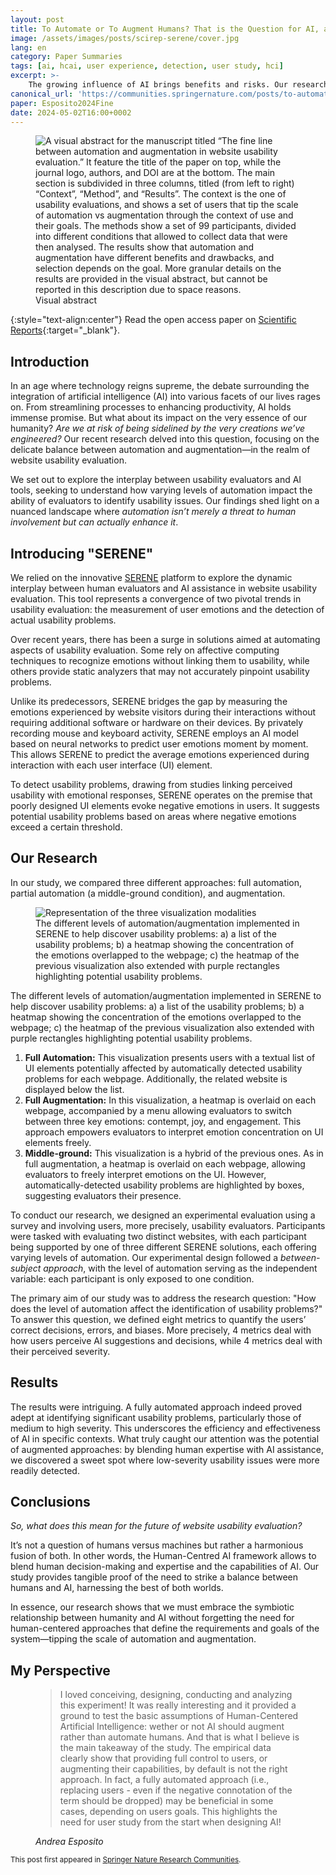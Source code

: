 ```yaml
---
layout: post
title: To Automate or To Augment Humans? That is the Question for AI, and The Answer Depends on Users’ Requirements
image: /assets/images/posts/scirep-serene/cover.jpg
lang: en
category: Paper Summaries
tags: [ai, hcai, user experience, detection, user study, hci]
excerpt: >-
    The growing influence of AI brings benefits and risks. Our research explores how human-centred AI balances automation and human control in website usability evaluation. It shows how AI streamlines the detection of critical usability issues while augmented approaches also uncover less severe issues.
canonical_url: 'https://communities.springernature.com/posts/to-automate-or-to-augment-humans-that-is-the-question-for-ai'
paper: Esposito2024Fine
date: 2024-05-02T16:00+0002
---
```


<figure class="figure">
<img class="img-fluid figure-img" src="{% link assets/images/posts/scirep-serene/visual-abstract.png %}" title="Visual abstract" alt="A visual abstract for the manuscript titled “The fine line between automation and augmentation in website usability evaluation.” It feature the title of the paper on top, while the journal logo, authors, and DOI are at the bottom. The main section is subdivided in three columns, titled (from left to right) “Context”, “Method”, and “Results”. The context is the one of usability evaluations, and shows a set of users that tip the scale of automation vs augmentation through the context of use and their goals. The methods show a set of 99 participants, divided into different conditions that allowed to collect data that were then analysed. The results show that automation and augmentation have different benefits and drawbacks, and selection depends on the goal. More granular details on the results are provided in the visual abstract, but cannot be reported in this description due to space reasons." />
<figcaption class="figure-caption">Visual abstract</figcaption>
</figure>

{:style="text-align:center"}
Read the open access paper on [Scientific Reports](https://doi.org/10.1038/s41598-024-59616-0){:target="_blank"}.

## Introduction

In an age where technology reigns supreme, the debate surrounding the integration of artificial intelligence (AI) into various facets of our lives rages on. From streamlining processes to enhancing productivity, AI holds immense promise. But what about its impact on the very essence of our humanity? *Are we at risk of being sidelined by the very creations we’ve engineered?* Our recent research delved into this question, focusing on the delicate balance between automation and augmentation—in the realm of website usability evaluation.

We set out to explore the interplay between usability evaluators and AI tools, seeking to understand how varying levels of automation impact the ability of evaluators to identify usability issues. Our findings shed light on a nuanced landscape where *automation isn’t merely a threat to human involvement but can actually enhance it*.

## Introducing "SERENE"

We relied on the innovative [SERENE](https://github.com/uxsad) platform to explore the dynamic interplay between human evaluators and AI assistance in website usability evaluation. This tool represents a convergence of two pivotal trends in usability evaluation: the measurement of user emotions and the detection of actual usability problems.

Over recent years, there has been a surge in solutions aimed at automating aspects of usability evaluation. Some rely on affective computing techniques to recognize emotions without linking them to usability, while others provide static analyzers that may not accurately pinpoint usability problems.

Unlike its predecessors, SERENE bridges the gap by measuring the emotions experienced by website visitors during their interactions without requiring additional software or hardware on their devices. By privately recording mouse and keyboard activity, SERENE employs an AI model based on neural networks to predict user emotions moment by moment. This allows SERENE to predict the average emotions experienced during interaction with each user interface (UI) element.

To detect usability problems, drawing from studies linking perceived usability with emotional responses, SERENE operates on the premise that poorly designed UI elements evoke negative emotions in users. It suggests potential usability problems based on areas where negative emotions exceed a certain threshold.

## Our Research

In our study, we compared three different approaches: full automation, partial automation (a middle-ground condition), and augmentation.

<figure class="figure">
<img class="img-fluid figure-img" src="{% link assets/images/posts/scirep-serene/automation-modalities.png %}" title="Automation modalities" alt="Representation of the three visualization modalities" />
<figcaption class="figure-caption">The different levels of automation/augmentation implemented in SERENE to help discover usability problems: a) a list of the usability problems; b) a heatmap showing the concentration of the emotions overlapped to the webpage; c) the heatmap of the previous visualization also extended with purple rectangles highlighting potential usability problems.</figcaption>
</figure>

The different levels of automation/augmentation implemented in SERENE to help discover usability problems: a) a list of the usability problems; b) a heatmap showing the concentration of the emotions overlapped to the webpage; c) the heatmap of the previous visualization also extended with purple rectangles highlighting potential usability problems.

1. **Full Automation:** This visualization presents users with a textual list of UI elements potentially affected by automatically detected usability problems for each webpage. Additionally, the related website is displayed below the list.
2. **Full Augmentation:** In this visualization, a heatmap is overlaid on each webpage, accompanied by a menu allowing evaluators to switch between three key emotions: contempt, joy, and engagement. This approach empowers evaluators to interpret emotion concentration on UI elements freely.
3. **Middle-ground:** This visualization is a hybrid of the previous ones. As in full augmentation, a heatmap is overlaid on each webpage, allowing evaluators to freely interpret emotions on the UI. However, automatically-detected usability problems are highlighted by boxes, suggesting evaluators their presence.

To conduct our research, we designed an experimental evaluation using a survey and involving users, more precisely, usability evaluators. Participants were tasked with evaluating two distinct websites, with each participant being supported by one of three different SERENE solutions, each offering varying levels of automation. Our experimental design followed a *between-subject approach*, with the level of automation serving as the independent variable: each participant is only exposed to one condition.

The primary aim of our study was to address the research question: "How does the level of automation affect the identification of usability problems?" To answer this question, we defined eight metrics to quantify the users’ correct decisions, errors, and biases. More precisely, 4 metrics deal with how users perceive AI suggestions and decisions, while 4 metrics deal with their perceived severity.

## Results

The results were intriguing. A fully automated approach indeed proved adept at identifying significant usability problems, particularly those of medium to high severity. This underscores the efficiency and effectiveness of AI in specific contexts. What truly caught our attention was the potential of augmented approaches: by blending human expertise with AI assistance, we discovered a sweet spot where low-severity usability issues were more readily detected.

## Conclusions

*So, what does this mean for the future of website usability evaluation?*

It’s not a question of humans versus machines but rather a harmonious fusion of both. In other words, the Human-Centred AI framework allows to blend human decision-making and expertise and the capabilities of AI. Our study provides tangible proof of the need to strike a balance between humans and AI, harnessing the best of both worlds.

In essence, our research shows that we must embrace the symbiotic relationship between humanity and AI without forgetting the need for human-centered approaches that define the requirements and goals of the system—tipping the scale of automation and augmentation.

## My Perspective

<figure>
  <blockquote class="blockquote">
    <p>I loved conceiving, designing, conducting and analyzing this experiment! It was really interesting and it provided a ground to test the basic assumptions of Human-Centered Artificial Intelligence: wether or not AI should augment rather than automate humans. And that is what I believe is the main takeaway of the study. The empirical data clearly show that providing full control to users, or augmenting their capabilities, by default is not the right approach. In fact, a fully automated approach (i.e., replacing users - even if the negative connotation of the term should be dropped) may be beneficial in some cases, depending on users goals. This highlights the need for user study from the start when designing AI!</p>
  </blockquote>
  <figcaption class="blockquote-footer">
    <cite title="Andrea Esposito">Andrea Esposito</cite>
  </figcaption>
</figure>

<small>
This post first appeared in <a href="https://communities.springernature.com/posts/to-automate-or-to-augment-humans-that-is-the-question-for-ai" target="_blank">Springer Nature Research Communities</a>.
</small>